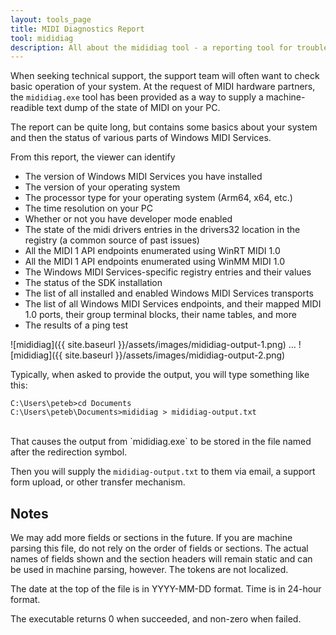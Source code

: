 ```yaml
---
layout: tools_page
title: MIDI Diagnostics Report
tool: mididiag
description: All about the mididiag tool - a reporting tool for troubleshooting and for technical support.
---
```


When seeking technical support, the support team will often want to check basic operation of your system. At the request of MIDI hardware partners, the `mididiag.exe` tool has been provided as a way to supply a machine-readible text dump of the state of MIDI on your PC.

The report can be quite long, but contains some basics about your system and then the status of various parts of Windows MIDI Services.

From this report, the viewer can identify
- The version of Windows MIDI Services you have installed
- The version of your operating system
- The processor type for your operating system (Arm64, x64, etc.)
- The time resolution on your PC
- Whether or not you have developer mode enabled
- The state of the midi drivers entries in the drivers32 location in the registry (a common source of past issues)
- All the MIDI 1 API endpoints enumerated using WinRT MIDI 1.0
- All the MIDI 1 API endpoints enumerated using WinMM MIDI 1.0
- The Windows MIDI Services-specific registry entries and their values
- The status of the SDK installation
- The list of all installed and enabled Windows MIDI Services transports
- The list of all Windows MIDI Services endpoints, and their mapped MIDI 1.0 ports, their group terminal blocks, their name tables, and more
- The results of a ping test

![mididiag]({{ site.baseurl }}/assets/images/mididiag-output-1.png)
...
![mididiag]({{ site.baseurl }}/assets/images/mididiag-output-2.png)


Typically, when asked to provide the output, you will type something like this:

```
C:\Users\peteb>cd Documents
C:\Users\peteb\Documents>mididiag > mididiag-output.txt
```
<br/>
That causes the output from `mididiag.exe` to be stored in the file named after the redirection symbol.

Then you will supply the `mididiag-output.txt` to them via email, a support form upload, or other transfer mechanism.

## Notes

We may add more fields or sections in the future. If you are machine parsing this file, do not rely on the order of fields or sections. The actual names of fields shown and the section headers will remain static and can be used in machine parsing, however. The tokens are not localized.

The date at the top of the file is in YYYY-MM-DD format. Time is in 24-hour format.

The executable returns 0 when succeeded, and non-zero when failed.
